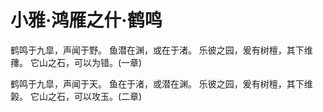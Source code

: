 # 小雅·鸿雁之什·鹤鸣

鹤鸣于九皐，声闻于野。
鱼潜在渊，或在于渚。
乐彼之园，爰有树檀，其下维蘀。
它山之石，可以为错。(一章)

鹤鸣于九皐，声闻于天。
鱼在于渚，或潜在渊。
乐彼之园，爰有树檀，其下维榖。
它山之石，可以攻玉。(二章)

